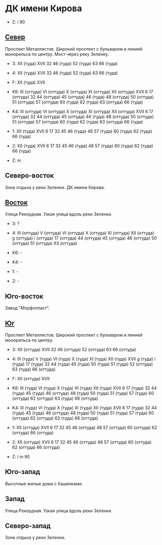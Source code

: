 # ДК имени Кирова

* Z:    i
        90

## [Север](./10500094.md)

Проспект Металлистов.
Широкий проспект с бульваром и линией монорельса по центру.
Мост через реку Зеленку.

* 3:    XII (туда)  XVII    32  46 (туда) 52 (туда) 63  66 (туда)
* 4:    XII (туда)  XVII    32  46 (туда) 52 (туда) 63  66 (туда)
* F:    XII (туда)  XVII

* K6:   III (оттуда)    VI (оттуда) X (оттуда)  XI (оттуда) XII (оттуда)    XVII
        6   17 (оттуда) 32  44 (оттуда) 45 (оттуда)
        46 (туда)   48 (оттуда) 50 (оттуда) 51 (оттуда) 57 (оттуда)
        60 (туда)   62 (туда)   63 (оттуда) 66 (туда)
* K4:   III (оттуда)    VI (оттуда) X (оттуда)  XI (оттуда) XII (оттуда)    XVII
        6   17 (оттуда) 32  44 (оттуда) 45 (оттуда)
        46 (туда)   48 (оттуда) 50 (оттуда) 51 (оттуда) 57 (оттуда)
        60 (туда)   62 (туда)   63 (оттуда) 66 (туда)
* 1:    XII (туда)      XVII
        6   17  32  45  46 (туда)   48  57 (туда)   60 (туда)   62 (туда)       66 (туда)
* 2:    XII (туда)      XVII
        6   17  32  45  46 (туда)   48  57 (туда)   60 (туда)   62 (туда)       66 (туда)

* Z:    m

## Северо-восток

Зона отдыха у реки Зеленки.
ДК имени Кирова.

## [Восток](./10510095.md)

Улица Рекордная.
Узкая улица вдоль реки Зеленки.

* 3:    ?
* 4:    III (оттуда)    V (оттуда)      VI (оттуда)     X (оттуда)      XI (оттуда)
        XII (оттуда)    g (оттуда)  i (оттуда)
        17 (оттуда) 44 (оттуда) 45 (оттуда) 46 (оттуда) 50 (оттуда)
        51 (оттуда) 63 (оттуда)

* K6:   -
* K4:   -
* 1:    -
* 2:    -

## Юго-восток

Завод "Морфопласт".

## [Юг](./10500100.md)

Проспект Металлистов.
Широкий проспект с бульваром и линией монорельса по центру.

* 3:    XII (оттуда)    XVII
        32  46 (оттуда) 52 (оттуда) 63  66 (оттуда)
* 4:    III (туда)  V (туда)    VI (туда)   X (туда)    XI (туда)
        XII (туда)  XVII    g (туда)    i (туда)
        17 (туда)   32  44 (туда)   45 (туда)   50 (туда)
        51 (туда)   52 (оттуда) 63 (туда)   66 (оттуда)
* F:    XII (оттуда)    XVII

* K6:   III (туда)  VI (туда)   X (туда)    XI (туда)   XII (туда)  XVII
        6   17 (туда)   32  44 (туда)   45 (туда)
        46 (оттуда) 48 (туда)   50 (туда)   51 (туда)   57 (туда)
        60 (оттуда) 62 (оттуда) 63 (туда)   66 (оттуда)
* K4:   III (туда)  VI (туда)   X (туда)    XI (туда)   XII (туда)  XVII
        6   17 (туда)   32  44 (туда)   45 (туда)
        46 (оттуда) 48 (туда)   50 (туда)   51 (туда)   57 (туда)
        60 (оттуда) 62 (оттуда) 63 (туда)   66 (оттуда)
* 1:    XII (оттуда)    XVII
        6   17  32  45  46 (оттуда) 48  57 (оттуда) 60 (оттуда) 62 (оттуда) 66 (оттуда)
* 2:    XII (оттуда)    XVII
        6   17  32  45  46 (оттуда) 48  57 (оттуда) 60 (оттуда) 62 (оттуда) 66 (оттуда)

* Z:    i   m
        90

## Юго-запад

Высотные жилые дома с башенками.

## Запад

Улица Рекордная.
Узкая улица вдоль реки Зеленки.

## Северо-запад

Зона отдыха у реки Зеленки.
